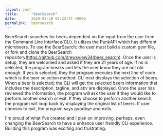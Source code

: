 ```yaml
---
layout: post
title:      "BeerSearch"
date:       2020-08-10 03:23:44 +0000
permalink:  beersearch
---
```



BeerSearch searches for beers dependent on the input from the user from the Command Line Interface(CLI). It utlizes the PunkAPI which has different microbeers. To use the BeerSearch; the user must build a custom gem file, or fork and clone the BeerSearch repository(https://github.com/drewsview34/beer_search). Once the user is setup, they are welcomed and asked if they are 21 years of age. If no is selected, the program breaks and lets the user know they are not old enough. If yes is selected, they the program executes the next line of code which is the beer selection method. CLI next displays the selection of beers. When a beer is selected; the CLI will get the selected beers information that includes the description, tagline, and abv are displayed. Once the user has reviewed the information, the program will ask the user if they would like to perform another search or exit. If they choose to perform another search, the program will loop back by displaying the original list of beers. If user chooses to exit, the program says goodbye and exits.


I'm proud of what I've created and I plan on improving, perhaps, even changing the BeerSearch to have a enhance user freindly CLI experience. Building this program was exciting and frustrating.
